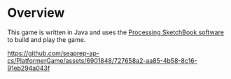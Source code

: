 # Overview

This game is written in Java and uses the [Processing SketchBook software](https://processing.org/) to build and play the game. 

https://github.com/seaprep-ap-cs/PlatformerGame/assets/6901848/727658a2-aa85-4b58-8c16-91eb294a043f

